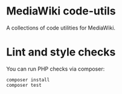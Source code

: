# MediaWiki code-utils

A collections of code utilities for MediaWiki.

# Lint and style checks

You can run PHP checks via composer:
```
composer install
composer test
```
